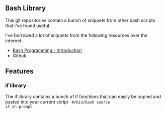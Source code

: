 ## Bash Library

This git repositories contain a bunch of snippets from other bash scripts that i've found useful.

I've borrowed a lot of snippets from the following resources over the internet:
* [Bash Programming - Introduction](http://tldp.org/HOWTO/Bash-Prog-Intro-HOWTO.html#toc8)
* Github


## Features

### if library

The if library contains a bunch of if functions that can easily be copied and pasted into your current script
<code>
#/bin/bash
source if.sh
prompt
</code>
